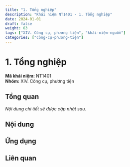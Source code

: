 ```yaml
---
title: "1. Tổng nghiệp"
description: "Khái niệm NT1401 - 1. Tổng nghiệp"
date: 2024-01-01
draft: false
weight: 63
tags: ["XIV. Công cụ, phương tiện", "khái-niệm-nguồn"]
categories: ["công-cụ-phương-tiện"]
---
```


# 1. Tổng nghiệp

**Mã khái niệm:** NT1401  
**Nhóm:** XIV. Công cụ, phương tiện

## Tổng quan

*Nội dung chi tiết sẽ được cập nhật sau.*

## Nội dung

<!-- Nội dung chi tiết sẽ được điền vào đây -->

## Ứng dụng

<!-- Cách ứng dụng khái niệm này trong thực tế -->

## Liên quan

<!-- Các khái niệm liên quan khác -->
